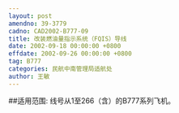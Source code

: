 ```yaml
---
layout: post
amendno: 39-3779
cadno: CAD2002-B777-09
title: 改装燃油量指示系统（FQIS）导线
date: 2002-09-18 00:00:00 +0800
effdate: 2002-09-26 00:00:00 +0800
tag: B777
categories: 民航中南管理局适航处
author: 王敏
---
```


##适用范围:
线号从1至266（含）的B777系列飞机。

